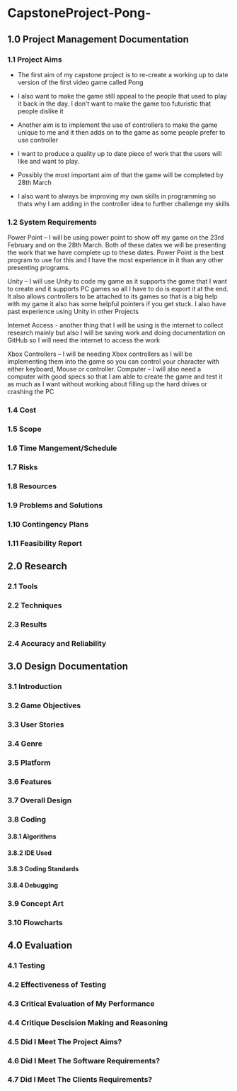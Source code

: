 # CapstoneProject-Pong-

## 1.0 Project Management Documentation

### 1.1 Project Aims
* The first aim of my capstone project is to re-create a working up to date version of the first video game called Pong
  
* I also want to make the game still appeal to the people that used to play it back in the day. I don’t want to make the game too   futuristic that people dislike it
  
* Another aim is to implement the use of controllers to make the game unique to me and it then adds on to the game as some people prefer to use controller
  
* I want to produce a quality up to date piece of work that the users will like and want to play.  

* Possibly the most important aim of that the game will be completed by 28th March

* I also want to always be improving my own skills in programming so thats why I am adding in the controller idea to further challenge my skills

### 1.2 System Requirements
Power Point – I will be using power point to show off my game on the 23rd February and on the 28th March. Both of these dates we will be presenting the work that we have complete up to these dates. Power Point is the best program to use for this and I have the most experience in it than any other presenting programs.

Unity – I will use Unity to code my game as it supports the game that I want to create and it supports PC games so all I have to do is export it at the end. It also allows controllers to be attached to its games so that is a big help with my game it also has some helpful pointers if you get stuck. I also have past experience using Unity in other Projects

Internet Access - another thing that I will be using is the internet to collect research mainly but also I will be saving work and doing documentation on GitHub so I will need the internet to access the work  

Xbox Controllers – I will be needing Xbox controllers as I will be implementing them into the game so you can control your character with either keyboard, Mouse or controller. 
Computer – I will also need a computer with good specs so that I am able to create the game and test it as much as I want without working about filling up the hard drives or crashing the PC




### 1.4 Cost

### 1.5 Scope 

### 1.6 Time Mangement/Schedule 

### 1.7 Risks

### 1.8 Resources

### 1.9 Problems and Solutions

### 1.10 Contingency Plans

### 1.11 Feasibility Report

## 2.0 Research

### 2.1 Tools

### 2.2 Techniques

### 2.3 Results

### 2.4 Accuracy and Reliability

## 3.0 Design Documentation

### 3.1 Introduction

### 3.2 Game Objectives

### 3.3 User Stories

### 3.4 Genre

### 3.5 Platform 

### 3.6 Features

### 3.7 Overall Design

### 3.8 Coding 

#### 3.8.1 Algorithms

#### 3.8.2 IDE Used 

#### 3.8.3 Coding Standards

#### 3.8.4 Debugging 

### 3.9 Concept Art

### 3.10 Flowcharts

## 4.0 Evaluation 

### 4.1 Testing

### 4.2 Effectiveness of Testing

### 4.3 Critical Evaluation of My Performance

### 4.4 Critique Descision Making and Reasoning

### 4.5 Did I Meet The Project Aims?

### 4.6 Did I Meet The Software Requirements?

### 4.7 Did I Meet The Clients Requirements?

